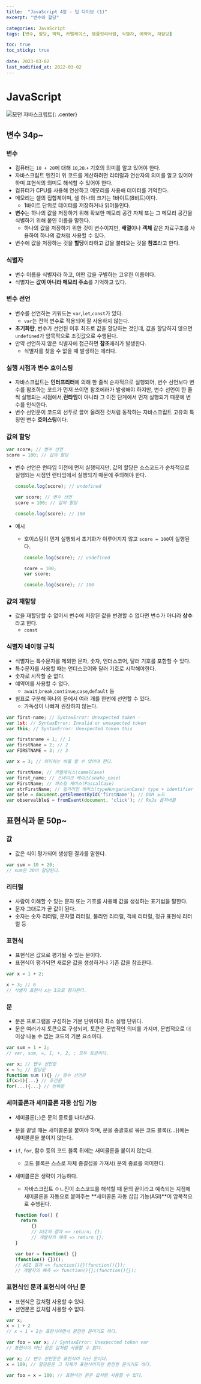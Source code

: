 ```yaml
---
title:  "JavaScript 4장 - 딥 다이브 (1)"
excerpt: "변수와 할당"

categories: JavaScript
tags: [변수, 할당, 백틱, 카멜케이스, 템플릿리터럴, 식별자, 예약어, 재할당]

toc: true
toc_sticky: true
 
date: 2023-03-02
last_modified_at: 2022-03-02
---
```

# JavaScript
![모던 자바스크립트](https://user-images.githubusercontent.com/118104644/222449514-88afd76b-e6eb-4e0f-8a52-891f101744ad.png){: .center}
## 변수 34p~
### 변수
- 컴퓨터는 `10 + 20`에 대해 `10`,`20`.`+` 기호의 의미를 알고 있어야 한다.
- 자바스크립트 엔진이 위 코드를 계산하려면 리터럴과 연산자의 의미를 알고 있어야 하며 표현식의 의미도 해석할 수 있어야 한다.
- 컴퓨터가 CPU를 사용해 연산하고 메모리를 사용해 데이터를 기억한다.
- 메모리는 셀의 집합체이며, 셀 하나의 크기는 1바이트(8비트)이다.
  - 1바이트 단위로 데이터를 저장하거나 읽어들인다.
- **변수**는 하나의 값을 저장하기 위해 확보한 메모리 공간 자체 또는 그 메모리 공간을 식별하기 위해 붙인 이름을 말한다.
  - 하나의 값을 저장하기 위한 것이 변수이지만, **배열**이나 **객체** 같은 자료구조를 사용하여 하나의 값처럼 사용할 수 있다.
- 변수에 값을 저장하는 것을 **할당**이라하고 값을 불러오는 것을 **참조**라고 한다.

### 식별자
- 변수 이름을 식별자라 하고, 어떤 값을 구별하는 고유한 이름이다.
- 식별자는 **값이 아니라 메모리 주소**를 기억하고 있다.

### 변수 선언
- 변수를 선언하는 키워드는 `var`,`let`,`const`가 있다.
  - `var`는 전역 변수로 적용되어 잘 사용하지 않는다.
- **초기화란**, 변수가 선언된 이후 최초로 값을 할당하는 것인데, 값을 할당하지 않으면 `undefined`가 암묵적으로 초깃값으로 수행된다.
- 만약 선언하지 않은 식별자에 접근하면 **참조**에러가 발생한다.
  - 식별자를 찾을 수 없을 때 발생하는 에러다.

### 실행 시점과 변수 호이스팅
- 자바스크립트는 **인터프리터**에 의해 한 줄씩 순차적으로 실행되어, 변수 선언보다 변수를 참조하는 코드가 먼저 쓰이면 참조에러가 발생해야 하지만, 변수 선언이 한 줄씩 실행되는 시점에서,**런타임**이 아니라 그 이전 단계에서 먼저 실행되기 때문에 변수를 인식한다.
- 변수 선언문이 코드의 선두로 끌어 올려진 것처럼 동작하는 자바스크립트 고유의 특징인 변수 **호이스팅**이다.

### 값의 할당
```js
var score; // 변수 선언
score = 100; // 값의 할당
```
- 변수 선언은 런타임 이전에 먼저 실행되지만, 값의 할당은 소스코드가 순차적으로 실행되는 시점인 런타임에서 실행되기 때문에 주의해야 한다.


    ```js
    console.log(score); // undefined

    var score; // 변수 선언
    score = 100; // 값의 할당

    console.log(score); // 100
    ```

- 예시
  - 호이스팅이 먼저 실행되서 초기화가 이루어지지 않고 `score = 100`이 실행된다.


    ```js
    console.log(score); // undefined

    score = 100;
    var score;

    console.log(score); // 100
    ``` 

### 걊의 재할당
- 값을 재할당할 수 없어서 변수에 저장된 값을 변경할 수 없다면 변수가 아니라 **상수**라고 한다.
  - `const`

### 식별자 네이밍 규칙
- 식별자는 특수문자를 제외한 문자, 숫자, 언더스코어, 달러 기호를 포함할 수 있다.
- 특수문자를 사용할 때는 언더스코어와 달러 기호로 시작해야한다.
- 숫자로 시작할 순 없다.
- 예약어를 사용할 수 없다.
  - `await`,`break`,`continue`,`case`,`default` 등
- 쉼표로 구분해 하나의 문에서 여러 개를 한번에 선언할 수 있다.
  - 가독성이 나빠져 권장하지 않는다.


```js
var first-name; // SyntaxError: Unexpected token -
var 1st; // SyntaxError: Invalid or unexpected token
var this; // SyntaxError: Unexpected token this

var firstsname = 1; // 1
var firstName = 2; // 2
var FIRSTNAME = 3; // 3

var x = 3; // 의미하는 바를 알 수 있어야 한다.

var firstName; // 카멜케이스(camelCase)
var first_name; // 스네이크 케이스(snake_case)
var FirstName; // 파스칼 케이스(PascalCase)
var strFirstName; // 헝가리언 케이스(typeHungarianCase) type + identifier
var $ele = document.getElementById('firstName'); // DOM 노드
var observalble$ = fromEvent(document, 'click'); // RxJs 옵져버블
```

## 표현식과 문 50p~
### 값
- 값은 식이 평가되어 생성된 결과를 말한다.
```js
var sum = 10 + 20;
// sum은 30이 할당된다.
```

### 리터럴
- 사람이 이해할 수 있는 문자 또는 기호를 사용해 값을 생성하는 표기법을 말한다.
- 문자 그대로가 곧 값이 된다.
- 숫자는 숫자 리터럴, 문자열 리터럴, 불리언 리터럴, 객체 리터럴, 정규 표현식 리터럴 등

### 표현식
- 표현식은 값으로 평가될 수 있는 문이다.
- 표현식이 평가되면 새로운 값을 생성하거나 기존 값을 참조한다.


```js
var x = 1 + 2;

x + 3; // 6
// 식별자 표현식 x는 3으로 평기된다.
```

### 문
- 문은 프로그램을 구성하는 기본 단위이자 최소 실행 단위다.
- 문은 여러가지 토큰으로 구성되며, 토큰은 문법적인 의미를 가지며, 문법적으로 더 이상 나눌 수 없는 코드의 기본 요소이다.


```js
var sum = 1 + 2;
// var, sum, =, 1, +, 2, ; 모두 토큰이다.

var x; // 변수 선언문
x = 5; // 할당문
function sum (){} // 함수 선언문
if(x>1){...} // 조건문
for(...){...} // 반복문
```

### 세미콜론과 세미콜론 자동 삽입 기능
- 세미콜론(`;`)은 문의 종료를 나타낸다.
- 문을 끝낼 때는 새미콜론을 붙여야 하며, 문을 중괄호로 묶은 코드 블록({...})에는 새미콜론을 붙이지 않는다.
- `if`, `for`, 함수 등의 코드 블록 뒤에는 새미콜론을 붙이지 않는다.
  - 코드 블록은 스스로 자체 종결성을 가져서( 문의 종료를 의미한다.
- 새미콜론은 생략이 가능하다.
  - 자바스크립트 ㅇㄴ진이 소스코드를 해석할 때 문의 끝이라고 예측되는 지점에 새미콜론을 자동으로 붙여주는 **새미콜론 자동 삽입 기능(ASI)**이 암묵적으로 수행된다.


  ```js
  function foo() {
    return
        {}
        // ASI의 결과 => return; {};
        // 개발자의 예측 => return {};
  }

  var bar = function() {}
  (function() {})();
  // ASI 결과 => function(){}(function(){});
  // 개발자의 예측 => function(){};(function(){});
  ```

### 표현식인 문과 표현식이 아닌 문
- 표현식은 값처럼 사용할 수 있다.
- 선언문은 값처럼 사용할 수 없다.


```js
var x;
x = 1 + 2
// x = 1 + 2는 표현식이면서 완전한 문이기도 하다.

var foo = var x; // SyntaxError: Unexpected token var
// 표현식이 아닌 문은 값처럼 사용할 수 없다.

var x; // 변수 선언문은 표현식이 아닌 문이다.
x = 100; // 할당문은 그 자체가 표현식이지만 완전한 문이기도 하다.

var foo = x = 100; // 표현식인 문은 값처럼 사용할 수 있다.
```